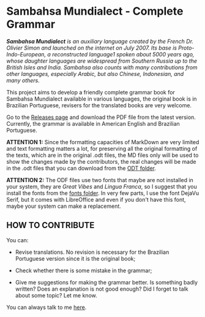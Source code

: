 # Sambahsa Mundialect - Complete Grammar

***Sambahsa Mundialect*** *is an auxiliary language created by the French Dr. Olivier Simon and launched on the internet on July 2007. Its base is Proto-Indo-European, a reconstructed language1 spoken about 5000 years ago, whose daughter languages are widespread from Southern Russia up to the British Isles and India. Sambahsa also counts with many contributions from other languages, especially Arabic, but also Chinese, Indonesian, and many others.*

This project aims to develop a friendly complete grammar book for Sambahsa Mundialect available in various languages, the original book is in Brazilian Portuguese, revisers for the translated books are very welcome.

Go to the [Releases page](https://github.com/hmslima/sambahsacompletegrammar/releases) and download the PDF file from the latest version. Currently, the grammar is available in American English and Brazilian Portuguese.

**ATTENTION 1:** Since the formatting capacities of MarkDown are very limited and text formatting matters a lot, for preserving all the original formatting of the texts, which are in the original .odt files, the MD files only will be used to show the changes made by the contributors, the real changes will be made in the .odt files that you can download from the [ODT folder](https://github.com/hmslima/sambahsacompletegrammar/tree/master/ODT).

**ATTENTION 2:** The ODF files use two fonts that maybe are not installed in your system, they are *Great Vibes* and *Lingua Franca*, so I suggest that you install the fonts from the [fonts folder](https://github.com/hmslima/sambahsacompletegrammar/tree/master/fonts). In very few parts, I use the font DejaVu Serif, but it comes with LibreOffice and even if you don't have this font, maybe your system can make a replacement.

## HOW TO CONTRIBUTE

You can:

* Revise translations. No revision is necessary for the Brazilian Portuguese version since it is the original book;

* Check whether there is some mistake in the grammar;

* Give me suggestions for making the grammar better. Is something badly written? Does an explanation is not good enough? Did I forget to talk about some topic? Let me know.

You can always talk to me [here](https://github.com/hmslima/sambahsacompletegrammar/issues).
